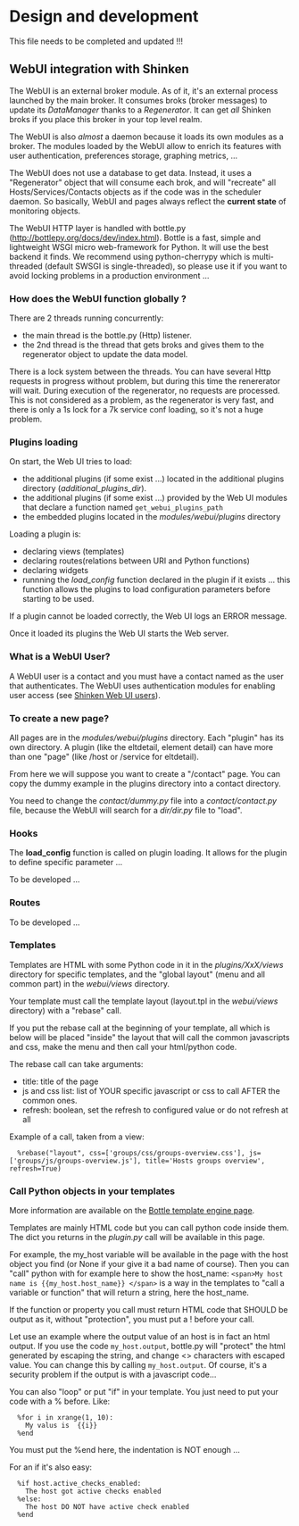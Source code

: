 # Design and development


This file needs to be completed and updated !!!


## WebUI integration with Shinken

The WebUI is an external broker module. As of it, it's an external process launched by the main broker. It consumes broks (broker messages) to update its *DataManager* thanks to a *Regenerator*. It can get *all* Shinken broks if you place this broker in your top level realm.

The WebUI is also *almost* a daemon because it loads its own modules as a broker. The modules loaded by the WebUI allow to enrich its features with user authentication, preferences storage, graphing metrics, ...

The WebUI does not use a database to get data. Instead, it uses a "Regenerator" object that will consume each brok, and will "recreate" all Hosts/Services/Contacts objects as if the code was in the scheduler daemon. So basically, WebUI and pages always reflect the **current state** of monitoring objects.

The WebUI HTTP layer is handled with bottle.py (http://bottlepy.org/docs/dev/index.html). Bottle is a fast, simple and lightweight WSGI micro web-framework for Python. It will use the best backend it finds. We recommend using python-cherrypy which is multi-threaded (default SWSGI is single-threaded), so please use it if you want to avoid locking problems in a production environment ...


### How does the WebUI function globally ? 

There are 2 threads running concurrently:
  * the main thread is the bottle.py (Http) listener. 
  * the 2nd thread is the thread that gets broks and gives them to the regenerator object to update the data model.

There is a lock system between the threads. You can have several Http requests in progress without problem, but during this time the renererator will wait. During execution of the regenerator, no requests are processed. This is not considered as a problem, as the regenerator is very fast, and there is only a 1s lock for a 7k service conf loading, so it's not a huge problem.


### Plugins loading

On start, the Web UI tries to load:
- the additional plugins (if some exist ...) located in the additional plugins directory (*additional_plugins_dir*).
- the additional plugins (if some exist ...) provided by the Web UI modules that declare a function named `get_webui_plugins_path`
- the embedded plugins located in the *modules/webui/plugins* directory

Loading a plugin is:
- declaring views (templates)
- declaring routes(relations between URI and Python functions)
- declaring widgets
- runnning the *load_config* function declared in the plugin if it exists ... this function allows the plugins to load configuration parameters before starting to be used.

If a plugin cannot be loaded correctly, the Web UI logs an ERROR message.

Once it loaded its plugins the Web UI starts the Web server.

### What is a WebUI User? 

A WebUI user is a contact and you must have a contact named as the user that authenticates. The WebUI uses authentication modules for enabling user access (see [Shinken Web UI users](https://github.com/shinken-monitoring/mod-webui/wiki/Configuration---WebUI-Users)).


### To create a new page? 

All pages are in the *modules/webui/plugins* directory. Each "plugin" has its own directory. A plugin (like the eltdetail, element detail) can have more than one "page" (like /host or /service for eltdetail).

From here we will suppose you want to create a "/contact" page. You can copy the dummy example in the plugins directory into a contact directory.

You need to change the *contact/dummy.py* file into a *contact/contact.py* file, because the WebUI will search for a *dir/dir.py* file to "load".

### Hooks

 The **load_config** function is called on plugin loading. It allows for the plugin to define specific parameter ...

 To be developed ...

### Routes

 To be developed ...

### Templates 

Templates are HTML with some Python code in it in the *plugins/XxX/views* directory for specific templates, and the "global layout" (menu and all common part) in the *webui/views* directory.

Your template must call the template layout (layout.tpl in the *webui/views* directory) with a "rebase" call.

If you put the rebase call at the beginning of your template, all which is below will be placed "inside" the layout that will call the common javascripts and css, make the menu and then call your html/python code.

The rebase call can take arguments:
  * title: title of the page
  * js and css list: list of YOUR specific javascript or css to call AFTER the common ones.
  * refresh: boolean, set the refresh to configured value or do not refresh at all

Example of a call, taken from a view:
```
  %rebase("layout", css=['groups/css/groups-overview.css'], js=['groups/js/groups-overview.js'], title='Hosts groups overview', refresh=True)
```


### Call Python objects in your templates 

More information are available  on the [Bottle template engine page](http://bottlepy.org/docs/dev/stpl.html).

Templates are mainly HTML code but you can call python code inside them. The dict you returns in the *plugin.py* call will be available in this page.

For example, the my_host variable will be available in the page with the host object you find (or None if your give it a bad name of course). Then you can "call" python with for example here to show the host_name: ``<span>My host name is {{my_host.host_name}} </span>`` is a way in the templates to "call a variable or function" that will return a string, here the host_name. 

If the function or property you call must return HTML code that SHOULD be output as it, without "protection", you must put a ! before your call.

Let use an example where the output value of an host is in fact an html output. If you use the code  ``my_host.output``, bottle.py will "protect" the html generated by escaping the string, and change <> characters with escaped value. You can change this by calling ``my_host.output``. Of course, it's a security problem if the output is with a javascript code...

You can also "loop" or put "if" in your template. You just need to put your code with a % before. Like:

```
  %for i in xrange(1, 10):
    My valus is  {{i}}
  %end
```

You must put the %end here, the indentation is NOT enough ...

For an if it's also easy:

```
  %if host.active_checks_enabled:
    The host got active checks enabled
  %else:
    The host DO NOT have active check enabled
  %end
```